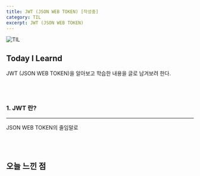 ```yaml
---
title: JWT (JSON WEB TOKEN) [작성중]
category: TIL
excerpt: JWT (JSON WEB TOKEN)
---
```


![TIL](https://user-images.githubusercontent.com/83164003/157039191-32141e02-51fe-4d34-abeb-02bb8f897dde.jpeg)
## Today I Learnd

JWT (JSON WEB TOKEN)을 알아보고 학습한 내용을 글로 남겨보려 한다.

<br>
<br>

### 1. JWT 란?
---

JSON WEB TOKEN의 줄임말로 


<br>
<br>

## 오늘 느낀 점

	
<br>
<br>
